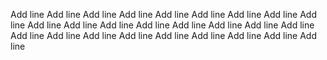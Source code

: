 Add line
Add line
Add line
Add line
Add line
Add line
Add line
Add line
Add line
Add line
Add line
Add line
Add line
Add line
Add line
Add line
Add line
Add line
Add line
Add line
Add line
Add line
Add line
Add line
Add line
Add line
